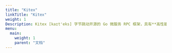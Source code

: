 ```yaml
---
title: "Kitex"
linkTitle: "Kitex"
weight: 1
Description: Kitex [kaɪt'eks] 字节跳动开源的 Go 微服务 RPC 框架，具有**高性能**、**强可扩展**的特点，在字节内部已广泛使用。如果对微服务性能有要求，又希望定制扩展融入企业内部的治理体系，Kitex 会是一个不错的选择。
menu:
  main:
    weight: 1
    parent: "文档"
---
```

